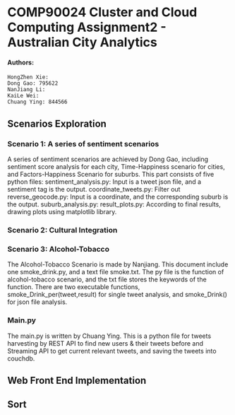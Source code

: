 # COMP90024 Cluster and Cloud Computing Assignment2 - Australian City Analytics
#### Authors:
    HongZhen Xie:
    Dong Gao: 795622
    NanJiang Li:
    KaiLe Wei:
    Chuang Ying: 844566
## Scenarios Exploration
### Scenario 1: A series of sentiment scenarios
A series of sentiment scenarios are achieved by Dong Gao, including sentiment score analysis for each city, Time-Happiness scenario for cities, and Factors-Happiness Scenario for suburbs.
This part consists of five python files:
sentiment_analysis.py: Input is a tweet json file, and a sentiment tag is the output.
coordinate_tweets.py: Filter out 
reverse_geocode.py: Input is a coordinate, and the corresponding suburb is the output.
suburb_analysis.py: 
result_plots.py: According to final results, drawing plots using matplotlib library.

### Scenario 2: Cultural Integration


### Scenario 3: Alcohol-Tobacco
The Alcohol-Tobacco Scenario is made by Nanjiang.
This document include one smoke_drink.py, and a text file smoke.txt.
The py file is the function of alcohol-tobacco scenario, and the txt file stores the keywords of the function.
There are two executable functions, smoke_Drink_per(tweet,result) for single tweet analysis, and smoke_Drink() for json file analysis.


### Main.py
The main.py is written by Chuang Ying.
This is a python file for tweets harvesting by REST API to find new users & their tweets before and Streaming API to get current relevant tweets, and saving the tweets into couchdb.

## Web Front End Implementation


## Sort

